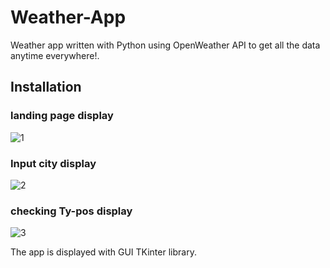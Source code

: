# Weather-App
Weather app written with Python using OpenWeather API to get all the data anytime everywhere!.
## Installation


### landing page display
![1](https://user-images.githubusercontent.com/78549129/236192362-f96d6520-0a69-4093-a52e-7f1918f7e39c.jpg)

### Input city display
![2](https://user-images.githubusercontent.com/78549129/236192701-746489c5-8b11-4c6c-8af8-a298aabe94c5.jpg)

### checking Ty-pos display
![3](https://user-images.githubusercontent.com/78549129/236192994-689c0ecf-bf45-4259-9342-6ebadaa8f028.jpg)

The app is displayed with GUI TKinter library.
